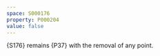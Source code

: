 ```yaml
---
space: S000176
property: P000204
value: false
---
```


{S176} remains {P37} with the removal of any point.
